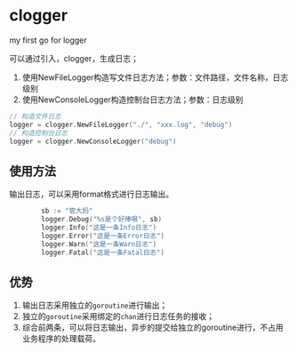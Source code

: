 # clogger
my first go for logger



可以通过引入，clogger，生成日志；

1. 使用NewFileLogger构造写文件日志方法；参数：文件路径，文件名称，日志级别
2. 使用NewConsoleLogger构造控制台日志方法；参数：日志级别



```go
// 构造文件日志
logger = clogger.NewFileLogger("./", "xxx.log", "debug")
// 构造控制台日志
logger = clogger.NewConsoleLogger("debug")
```

## 使用方法

输出日志，可以采用format格式进行日志输出。

```go
		sb := "管大妈"
		logger.Debug("%s是个好捧哏", sb)
		logger.Info("这是一条Info日志")
		logger.Error("这是一条Error日志")
		logger.Warn("这是一条Warn日志")
		logger.Fatal("这是一条Fatal日志")
```



## 优势

1. 输出日志采用独立的`goroutine`进行输出；
2. 独立的`goroutine`采用绑定的`chan`进行日志任务的接收；
3. 综合前两条，可以将日志输出，异步的提交给独立的goroutine进行，不占用业务程序的处理载荷。

